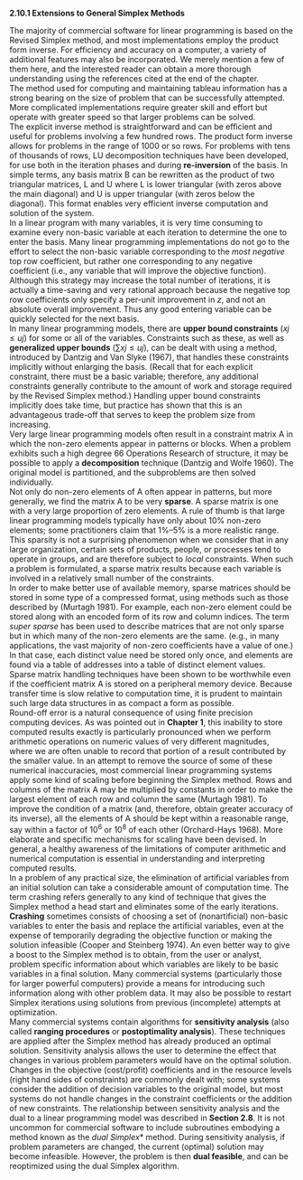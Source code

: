 **2.10.1 Extensions to General Simplex Methods**

The majority of commercial software for linear programming is based on the Revised Simplex method, and most implementations employ the product form inverse. For efficiency and accuracy on a computer, a variety of additional features may also be incorporated. We merely mention a few of them here, and the interested reader can obtain a more thorough understanding using the references cited at the end of the chapter. <br>
The method used for computing and maintaining tableau information has a strong bearing on the size of problem that can be successfully attempted. More complicated implementations require greater skill and effort but operate with greater speed so that larger problems can be solved. <br>
The explicit inverse method is straightforward and can be efficient and useful for problems involving a few hundred rows. The product form inverse allows for problems in the range of 1000 or so rows. For problems with tens of thousands of rows, LU decomposition techniques have been developed, for use both in the iteration phases and during **re-inversion** of the basis. In simple terms, any basis matrix B can be rewritten as the product of two triangular matrices, L and U where L is lower triangular (with zeros above the main diagonal) and U is upper triangular (with zeros below the diagonal). This format enables very efficient inverse computation and solution of the system. <br>
In a linear program with many variables, it is very time consuming to examine every non-basic variable at each iteration to determine the one to enter the basis. Many linear programming implementations do not go to the effort to select the non-basic variable corresponding to the *most negative* top row coefficient, but rather one corresponding to any negative coefficient (i.e., any variable that will improve the objective function). Although this strategy may increase the total number of iterations, it is actually a time-saving and very rational approach because the negative top row coefficients only specify a per-unit improvement in $z$, and not an absolute overall improvement. Thus any good entering variable can be quickly selected for the next basis. <br> 
In many linear programming models, there are **upper bound constraints** ($xj ≤ uj$) for some or all of the variables. Constraints such as these, as well as **generalized upper bounds** ($∑xj ≤ uj$), can be dealt with using a method, introduced by Dantzig and Van Slyke (1967), that handles these constraints implicitly without enlarging the basis. (Recall that for each explicit constraint, there must be a basic variable; therefore, any additional constraints generally contribute to the amount of work and storage required by the Revised Simplex method.) Handling upper bound constraints implicitly does take time, but practice has shown that this is an advantageous trade-off that serves to keep the problem size from increasing. <br>
Very large linear programming models often result in a constraint matrix A in which the non-zero elements appear in patterns or blocks. When a problem exhibits such a high degree 66 Operations Research of structure, it may be possible to apply a **decomposition** technique (Dantzig and Wolfe 1960). The original model is partitioned, and the subproblems are then solved individually. <br>
Not only do non-zero elements of A often appear in patterns, but more generally, we find the matrix A to be very **sparse**. A sparse matrix is one with a very large proportion of zero elements. A rule of thumb is that large linear programming models typically have only about 10% non-zero elements; some practitioners claim that 1%–5% is a more realistic range. This sparsity is not a surprising phenomenon when we consider that in any large organization, certain sets of products, people, or processes tend to operate in groups, and are therefore subject to *local* constraints. When such a problem is formulated, a sparse matrix results because each variable is involved in a relatively small number of the constraints. <br> 
In order to make better use of available memory, sparse matrices should be stored in some type of a compressed format, using methods such as those described by (Murtagh 1981). For example, each non-zero element could be stored along with an encoded form of its row and column indices. The term *super sparse* has been used to describe matrices that are not only sparse but in which many of the non-zero elements are the same. (e.g., in many applications, the vast majority of non-zero coefficients have a value of one.) In that case, each distinct value need be stored only once, and elements are found via a table of addresses into a table of distinct element values. Sparse matrix handling techniques have been shown to be worthwhile even if the coefficient matrix A is stored on a peripheral memory device. Because transfer time is slow relative to computation time, it is prudent to maintain such large data structures in as compact a form as possible. <br>
Round-off error is a natural consequence of using finite precision computing devices. As was pointed out in **Chapter 1**, this inability to store computed results exactly is particularly pronounced when we perform arithmetic operations on numeric values of very different magnitudes, where we are often unable to record that portion of a result contributed by the smaller value. In an attempt to remove the source of some of these numerical inaccuracies, most commercial linear programming systems apply some kind of scaling before beginning the Simplex method. Rows and columns of the matrix A may be multiplied by constants in order to make the largest element of each row and column the same (Murtagh 1981). To improve the condition of a matrix (and, therefore, obtain greater accuracy of its inverse), all the elements of A should be kept within a reasonable range, say within a factor of $10^6$ or $10^8$ of each other (Orchard-Hays 1968). More elaborate and specific mechanisms for scaling have been devised. In general, a healthy awareness of the limitations of computer arithmetic and numerical computation is essential in understanding and interpreting computed results. <br> 
In a problem of any practical size, the elimination of artificial variables from an initial solution can take a considerable amount of computation time. The term crashing refers generally to any kind of technique that gives the Simplex method a head start and eliminates some of the early iterations. **Crashing** sometimes consists of choosing a set of (nonartificial) non-basic variables to enter the basis and replace the artificial variables, even at the expense of temporarily degrading the objective function or making the solution infeasible (Cooper and Steinberg 1974). An even better way to give a boost to the Simplex method is to obtain, from the user or analyst, problem specific information about which variables are likely to be basic variables in a final solution. Many commercial systems (particularly those for larger powerful computers) provide a means for introducing such information along with other problem data. It may also be possible to restart Simplex iterations using solutions from previous (incomplete) attempts at optimization. <br> 
Many commercial systems contain algorithms for **sensitivity analysis** (also called **ranging procedures** or **postoptimality analysis**). These techniques are applied after the Simplex method has already produced an optimal solution. Sensitivity analysis allows the user to determine the effect that changes in various problem parameters would have on the optimal solution. Changes in the objective (cost/profit) coefficients and in the resource levels (right hand sides of constraints) are commonly dealt with; some systems consider the addition of decision variables to the original model, but most systems do not handle changes in the constraint coefficients or the addition of new constraints.
The relationship between sensitivity analysis and the dual to a linear programming model was described in **Section 2.8**. It is not uncommon for commercial software to include subroutines embodying a method known as the *dual Simplex** method. During sensitivity analysis, if problem parameters are changed, the current (optimal) solution may become infeasible. However, the problem is then **dual feasible**, and can be reoptimized using the dual Simplex algorithm.